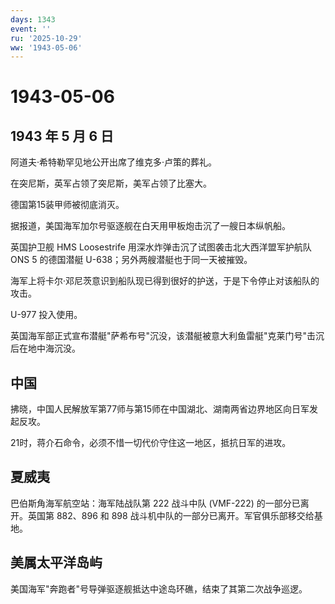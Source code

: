 ```yaml
---
days: 1343
event: ''
ru: '2025-10-29'
ww: '1943-05-06'
---
```


# 1943-05-06

## 1943 年 5 月 6 日

阿道夫·希特勒罕见地公开出席了维克多·卢策的葬礼。

在突尼斯，英军占领了突尼斯，美军占领了比塞大。

德国第15装甲师被彻底消灭。

据报道，美国海军加尔号驱逐舰在白天用甲板炮击沉了一艘日本纵帆船。

英国护卫舰 HMS Loosestrife 用深水炸弹击沉了试图袭击北大西洋盟军护航队
ONS 5 的德国潜艇 U-638；另外两艘潜艇也于同一天被摧毁。

海军上将卡尔·邓尼茨意识到船队现已得到很好的护送，于是下令停止对该船队的攻击。

U-977 投入使用。

英国海军部正式宣布潜艇"萨希布号"沉没，该潜艇被意大利鱼雷艇"克莱门号"击沉后在地中海沉没。

## 中国

拂晓，中国人民解放军第77师与第15师在中国湖北、湖南两省边界地区向日军发起反攻。

21时，蒋介石命令，必须不惜一切代价守住这一地区，抵抗日军的进攻。

## 夏威夷

巴伯斯角海军航空站：海军陆战队第 222 战斗中队 (VMF-222)
的一部分已离开。英国第 882、896 和 898
战斗机中队的一部分已离开。军官俱乐部移交给基地。

## 美属太平洋岛屿

美国海军"奔跑者"号导弹驱逐舰抵达中途岛环礁，结束了其第二次战争巡逻。